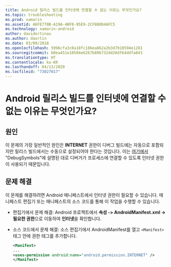 ```yaml
---
title: Android 릴리스 빌드를 인터넷에 연결할 수 없는 이유는 무엇인가요?
ms.topic: troubleshooting
ms.prod: xamarin
ms.assetid: A6FE770B-A19A-4BF8-95E9-2CF880D4AFC5
ms.technology: xamarin-android
author: davidortinau
ms.author: daortin
ms.date: 03/09/2018
ms.openlocfilehash: 5996cfa3c0a18fc186ea862a2b3d7910594e1281
ms.sourcegitcommit: b0ea451e18504e6267b896732dd26df64ddfa843
ms.translationtype: HT
ms.contentlocale: ko-KR
ms.lasthandoff: 04/13/2020
ms.locfileid: "73027017"
---
```

# <a name="why-cant-my-android-release-build-connect-to-the-internet"></a>Android 릴리스 빌드를 인터넷에 연결할 수 없는 이유는 무엇인가요?

## <a name="cause"></a>원인

이 문제의 가장 일반적인 원인은 **INTERNET** 권한이 디버그 빌드에는 자동으로 포함되지만 릴리스 빌드에서는 수동으로 설정되어야 한다는 것입니다. 이는 [여기에서](~/android/deploy-test/building-apps/build-process.md) "DebugSymbols"에 설명된 대로 디버거가 프로세스에 연결할 수 있도록 인터넷 권한이 사용되기 때문입니다.

## <a name="fix"></a>문제 해결

이 문제를 해결하려면 Android 매니페스트에서 인터넷 권한이 필요할 수 있습니다. 매니페스트 편집기 또는 매니페스트의 소스 코드를 통해 이 작업을 수행할 수 있습니다.

- 편집기에서 문제 해결: Android 프로젝트에서 **속성 -> AndroidManifest.xml -> 필요한 권한**으로 이동하여 **인터넷**을 확인합니다.

- 소스 코드에서 문제 해결: 소스 편집기에서 AndroidManifest를 열고 `<Manifest>` 태그 안에 권한 태그를 추가합니다.

    ```xml
    <Manifest>
    ...
    <uses-permission android:name="android.permission.INTERNET" />
    </Manifest>
    ```
